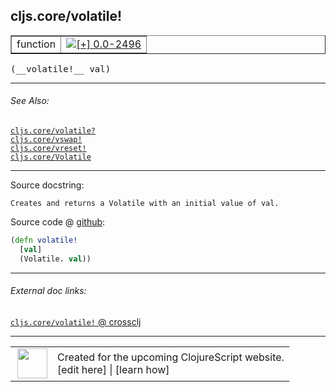 ## cljs.core/volatile!



 <table border="1">
<tr>
<td>function</td>
<td><a href="https://github.com/cljsinfo/cljs-api-docs/tree/0.0-2496"><img valign="middle" alt="[+] 0.0-2496" title="Added in 0.0-2496" src="https://img.shields.io/badge/+-0.0--2496-lightgrey.svg"></a> </td>
</tr>
</table>


 <samp>
(__volatile!__ val)<br>
</samp>

---



###### See Also:

[`cljs.core/volatile?`](../cljs.core/volatileQMARK.md)<br>
[`cljs.core/vswap!`](../cljs.core/vswapBANG.md)<br>
[`cljs.core/vreset!`](../cljs.core/vresetBANG.md)<br>
[`cljs.core/Volatile`](../cljs.core/Volatile.md)<br>

---


Source docstring:

```
Creates and returns a Volatile with an initial value of val.
```


Source code @ [github](https://github.com/clojure/clojurescript/blob/r2496/src/cljs/cljs/core.cljs#L3538-L3541):

```clj
(defn volatile!
  [val]
  (Volatile. val))
```

<!--
Repo - tag - source tree - lines:

 <pre>
clojurescript @ r2496
└── src
    └── cljs
        └── cljs
            └── <ins>[core.cljs:3538-3541](https://github.com/clojure/clojurescript/blob/r2496/src/cljs/cljs/core.cljs#L3538-L3541)</ins>
</pre>

-->

---



###### External doc links:

[`cljs.core/volatile!` @ crossclj](http://crossclj.info/fun/cljs.core.cljs/volatile%21.html)<br>

---

 <table>
<tr><td>
<img valign="middle" align="right" width="48px" src="http://i.imgur.com/Hi20huC.png">
</td><td>
Created for the upcoming ClojureScript website.<br>
[edit here] | [learn how]
</td></tr></table>

[edit here]:https://github.com/cljsinfo/cljs-api-docs/blob/master/cljsdoc/cljs.core/volatileBANG.cljsdoc
[learn how]:https://github.com/cljsinfo/cljs-api-docs/wiki/cljsdoc-files

<!--

This information was too distracting to show to readers, but I'll leave it
commented here since it is helpful to:

- pretty-print the data used to generate this document
- and show how to retrieve that data



The API data for this symbol:

```clj
{:ns "cljs.core",
 :name "volatile!",
 :signature ["[val]"],
 :history [["+" "0.0-2496"]],
 :type "function",
 :related ["cljs.core/volatile?"
           "cljs.core/vswap!"
           "cljs.core/vreset!"
           "cljs.core/Volatile"],
 :full-name-encode "cljs.core/volatileBANG",
 :source {:code "(defn volatile!\n  [val]\n  (Volatile. val))",
          :title "Source code",
          :repo "clojurescript",
          :tag "r2496",
          :filename "src/cljs/cljs/core.cljs",
          :lines [3538 3541]},
 :full-name "cljs.core/volatile!",
 :docstring "Creates and returns a Volatile with an initial value of val."}

```

Retrieve the API data for this symbol:

```clj
;; from Clojure REPL
(require '[clojure.edn :as edn])
(-> (slurp "https://raw.githubusercontent.com/cljsinfo/cljs-api-docs/catalog/cljs-api.edn")
    (edn/read-string)
    (get-in [:symbols "cljs.core/volatile!"]))
```

-->
